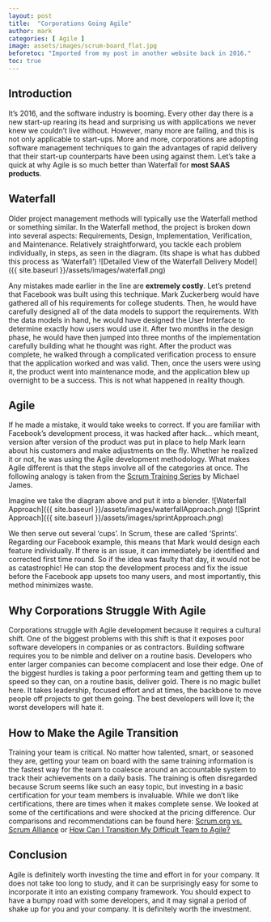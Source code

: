 ```yaml
---
layout: post
title:  "Corporations Going Agile"
author: mark
categories: [ Agile ]
image: assets/images/scrum-board_flat.jpg
beforetoc: "Imported from my post in another website back in 2016."
toc: true
---
```

## Introduction

It’s 2016, and the software industry is booming. Every other day there is a new start-up rearing its head and surprising us with applications we never knew we couldn’t live without. However, many more are failing, and this is not only applicable to start-ups. More and more, corporations are adopting software management techniques to gain the advantages of rapid delivery that their start-up counterparts have been using against them. Let’s take a quick at why Agile is so much better than Waterfall for  **most SAAS products**.

## Waterfall

Older project management methods will typically use the Waterfall method or something similar. In the Waterfall method, the project is broken down into several aspects: Requirements, Design, Implementation, Verification, and Maintenance. Relatively straightforward, you tackle each problem individually, in steps, as seen in the diagram. (Its shape is what has dubbed this process as ‘Waterfall’)
![Detailed View of the Waterfall Delivery Model]({{ site.baseurl }}/assets/images/waterfall.png)

Any mistakes made earlier in the line are **extremely costly**. Let’s pretend that Facebook was built using this technique. Mark Zuckerberg would have gathered all of his requirements for college students. Then, he would have carefully designed all of the data models to support the requirements. With the data models in hand, he would have designed the User Interface to determine exactly how users would use it. After two months in the design phase, he would have then jumped into three months of the implementation carefully building what he thought was right. After the product was complete, he walked through a complicated verification process to ensure that the application worked and was valid. Then, once the users were using it, the product went into maintenance mode, and the application blew up overnight to be a success. This is not what happened in reality though.
## Agile

If he made a mistake, it would take weeks to correct. If you are familiar with Facebook’s development process, it was hacked after hack… which meant, version after version of the product was put in place to help Mark learn about his customers and make adjustments on the fly. Whether he realized it or not, he was using the Agile development methodology. What makes Agile different is that the steps involve all of the categories at once. The following analogy is taken from the [Scrum Training Series](https://scrumtrainingseries.com/)  by Michael James.

Imagine we take the diagram above and put it into a blender.
![Waterfall Approach]({{ site.baseurl }}/assets/images/waterfallApproach.png)
![Sprint Approach]({{ site.baseurl }}/assets/images/sprintApproach.png)

We then serve out several ‘cups’. In Scrum, these are called ‘Sprints’. Regarding our Facebook example, this means that Mark would design each feature individually. If there is an issue, it can immediately be identified and corrected first time round. So if the idea was faulty that day, it would not be as catastrophic! He can stop the development process and fix the issue before the Facebook app upsets too many users, and most importantly, this method minimizes waste.
## Why Corporations Struggle With Agile

Corporations struggle with Agile development because it requires a cultural shift. One of the biggest problems with this shift is that it exposes poor software developers in companies or as contractors. Building software requires you to be nimble and deliver on a routine basis. Developers who enter larger companies can become complacent and lose their edge. One of the biggest hurdles is taking a poor performing team and getting them up to speed so they can, on a routine basis, deliver gold. There is no magic bullet here. It takes leadership, focused effort and at times, the backbone to move people off projects to get them going. The best developers will love it; the worst developers will hate it.

## How to Make the Agile Transition

Training your team is critical. No matter how talented, smart, or seasoned they are, getting your team on board with the same training information is the fastest way for the team to coalesce around an accountable system to track their achievements on a daily basis. The training is often disregarded because Scrum seems like such an easy topic, but investing in a basic certification for your team members is invaluable. While we don’t like certifications, there are times when it makes complete sense. We looked at some of the certifications and were shocked at the pricing difference. Our comparisons and recommendations can be found here: [Scrum.org vs. Scrum Alliance](https://markmajer.github.io/blog/scrum_org_vs_scrum_alliance/) or  [How Can I Transition My Difficult Team to Agile?](https://markmajer.github.io/blog/how-can-i-move-my-development-team-to-agile/)

## Conclusion

Agile is definitely worth investing the time and effort in for your company. It does not take too long to study, and it can be surprisingly easy for some to incorporate it into an existing company framework. You should expect to have a bumpy road with some developers, and it may signal a period of shake up for you and your company. It is definitely worth the investment.
